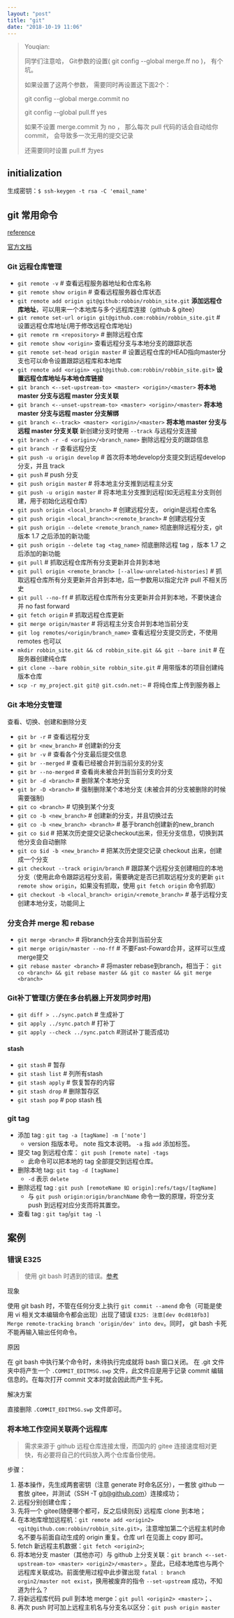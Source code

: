 ```yaml
---
layout: "post"
title: "git"
date: "2018-10-19 11:06"
---
```


>Youqian:
>
> 同学们注意哈， Git参数的设置( git config --global merge.ff no )， 有个坑。
>
> 如果设置了这两个参数， 需要同时再设置这下面2个：
>
> git config --global merge.commit no
>
> git config --global pull.ff yes
>
> 如果不设置 merge.commit 为 no ， 那么每次 pull 代码的话会自动给你commit， 会导致多一次无用的提交记录
>
> 还需要同时设置 pull.ff  为yes

## initialization

生成密钥：`$ ssh-keygen -t rsa -C 'email_name'`

## git 常用命令

[reference](http://www.cnblogs.com/vman/articles/Git_cmds.html)

[官方文档](https://git-scm.com/docs/)

### Git 远程仓库管理

- `git remote -v` # 查看远程服务器地址和仓库名称
- `git remote show origin` # 查看远程服务器仓库状态
- `git remote add origin git@github:robbin/robbin_site.git` **添加远程仓库地址**，可以用来一个本地库与多个远程库连接（github & gitee）
- `git remote set-url origin git@github.com:robbin/robbin_site.git` # 设置远程仓库地址(用于修改远程仓库地址)
- `git remote rm <repository>` # 删除远程仓库
- `git remote show <origin>` 查看远程分支与本地分支的跟踪状态
- `git remote set-head origin master` # 设置远程仓库的HEAD指向master分支也可以命令设置跟踪远程库和本地库
- `git remote add <origin> <git@github.com:robbin/robbin_site.git>`  **设置远程仓库地址与本地仓库链接**
- `git branch <--set-upstream-to> <master> <origin>/<master>` **将本地 master 分支与远程 master 分支关联**
- `git branch <--unset-upstream-to> <master> <origin>/<master>` **将本地 master 分支与远程 master 分支解绑**
- `git branch <--track> <master> <origin>/<master>` **将本地 master 分支与远程 master 分支关联** 新创建分支时使用 `--track` 与远程分支连接
- `git branch -r -d <origin>/<branch_name>` 删除远程分支的跟踪信息
- `git branch -r` 查看远程分支
- `git push -u origin develop` # 首次将本地develop分支提交到远程develop分支，并且 track
- `git push` # push 分支
- `git push origin master` # 将本地主分支推到远程主分支
- `git push -u origin master` # 将本地主分支推到远程(如无远程主分支则创建，用于初始化远程仓库)
- `git push origin <local_branch>` # 创建远程分支， origin是远程仓库名
- `git push origin <local_branch>:<remote_branch>` # 创建远程分支
- `git push origin --delete <remote_branch_name>` 彻底删除远程分支，git 版本 1.7 之后添加的新功能
- `git push origin --delete tag <tag_name>` 彻底删除远程 tag ，版本 1.7 之后添加的新功能
- `git pull` # 抓取远程仓库所有分支更新并合并到本地
- `git pull origin <remote_branch> [--allow-unrelated-histories]` # 抓取远程仓库所有分支更新并合并到本地，后一参数用以指定允许 pull 不相关历史
- `git pull --no-ff` # 抓取远程仓库所有分支更新并合并到本地，不要快速合并 no fast forward
- `git fetch origin` # 抓取远程仓库更新
- `git merge origin/master` # 将远程主分支合并到本地当前分支
- `git log remotes/<origin/branch_name>` 查看远程分支提交历史，不使用 remotes 也可以
- `mkdir robbin_site.git && cd robbin_site.git && git --bare init` # 在服务器创建纯仓库
- `git clone --bare robbin_site robbin_site.git` # 用带版本的项目创建纯版本仓库
- `scp -r my_project.git git@ git.csdn.net:~` # 将纯仓库上传到服务器上

### Git 本地分支管理

查看、切换、创建和删除分支

- `git br -r` # 查看远程分支
- `git br <new_branch>` # 创建新的分支
- `git br -v` # 查看各个分支最后提交信息
- `git br --merged` # 查看已经被合并到当前分支的分支
- `git br --no-merged` # 查看尚未被合并到当前分支的分支
- `git br -d <branch>` # 删除某个本地分支
- `git br -D <branch>` # 强制删除某个本地分支 (未被合并的分支被删除的时候需要强制)
- `git co <branch>` # 切换到某个分支
- `git co -b <new_branch>` # 创建新的分支，并且切换过去
- `git co -b <new_branch> <branch>` # 基于branch创建新的new_branch
- `git co $id` # 把某次历史提交记录checkout出来，但无分支信息，切换到其他分支会自动删除
- `git co $id -b <new_branch>` # 把某次历史提交记录 checkout 出来，创建成一个分支
- `git checkout --track origin/branch` # 跟踪某个远程分支创建相应的本地分支（使用此命令跟踪远程分支前，需要确定是否已抓取远程分支的更新 `git remote show origin`，如果没有抓取，使用 `git fetch origin` 命令抓取）
- `git checkout -b <local_branch> origin/<remote_branch>` # 基于远程分支创建本地分支，功能同上

### 分支合并 merge 和 rebase

- `git merge <branch>` # 将branch分支合并到当前分支
- `git merge origin/master --no-ff` # 不要Fast-Foward合并，这样可以生成merge提交
- `git rebase master <branch>` # 将master rebase到branch，相当于： `git co <branch> && git rebase master && git co master && git merge <branch>`

### Git补丁管理(方便在多台机器上开发同步时用)

- `git diff > ../sync.patch` # 生成补丁
- `git apply ../sync.patch` # 打补丁
- `git apply --check ../sync.patch` #测试补丁能否成功

#### stash

- `git stash` # 暂存
- `git stash list` # 列所有stash
- `git stash apply` # 恢复暂存的内容
- `git stash drop` # 删除暂存区
- `git stash pop` # pop stash 栈

### git tag

- 添加 tag : `git tag -a [tagName] -m ['note']`
  - version 指版本号。 note 指文本说明。 `-a` 指 `add` 添加标签。
- 提交 tag 到远程仓库： `git push [remote nate] -tags`
  - 此命令可以把本地的 tag 全部提交到远程仓库。
- 删除本地 tag: `git tag -d [tagName]`
  - `-d` 表示 `delete`
- 删除远程 tag : `git push [remoteName 如 origin]:refs/tags/[tagName]`
  - 与 `git push origin:origin/branchName` 命令一致的原理，将空分支 push 到远程对应分支而将其置空。
- 查看 tag : `git tag`/`git tag -l`

## 案例

### 错误 E325

> 使用 git bash 时遇到的错误。[参考](https://blog.csdn.net/wangzunkuan/article/details/80484119)

现象

使用 git bash 时，不管在任何分支上执行 `git commit --amend` 命令（可能是使用 vi 相关文本编辑命令都会出现）出现了错误 `E325: 注意[dev 0cd818fb3] Merge remote-tracking branch 'origin/dev' into dev`。同时， git bash 卡死不能再输入输出任何命令。

原因

在 git bash 中执行某个命令时，未待执行完成就将 bash 窗口关闭。 在 .git 文件夹中将产生一个 `.COMMIT_EDITMSG.swp` 文件，此文件应是用于记录 commit 编辑信息的。在每次打开 commit 文本时就会因此而产生卡死。

解决方案

直接删除 `.COMMIT_EDITMSG.swp` 文件即可。

### 将本地工作空间关联两个远程库

> 需求来源于 github 远程仓库连接太慢，而国内的 gitee 连接速度相对更快，有必要将自己的代码放入两个仓库备份使用。

步骤：

1. 基本操作，先生成两套密钥（注意 generate 时命名区分），一套放 github 一套放 gitee，并测试（SSH -T git@github.com）连接成功；
2. 远程分别创建仓库；
3. 先将一个 gitee(随便哪个都可，反之后续则反) 远程库 clone 到本地；
4. 在本地库增加远程机：`git remote add <origin2> <git@github.com:robbin/robbin_site.git>`，注意增加第二个远程主机时命名不要与前面自动生成的 origin 重复。仓库 url 在见面上 copy 即可。
5. fetch 新远程主机数据：`git fetch <origin2>`;
6. 将本地分支 master（其他亦可）与 github 上分支关联：`git branch <--set-upstream-to> <master> <origin2>/<master>` 。至此，已经本地库也与两个远程库关联成功。前面使用过程中此步骤出现 `fatal : branch orgin2/master not exist`，换用被废弃的指令 `--set-upstream` 成功，不知道为什么？
7. 将新远程库代码 pull 到本地 merge：`git pull <origin2> <master>`；、
8. 再次 push 时可加上远程主机名与分支名以区分：`git push origin master`
